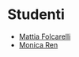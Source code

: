 # Studenti
- [Mattia Folcarelli](https://github.com/profmf)
- [Monica Ren](https://github.com/monniiccaa)